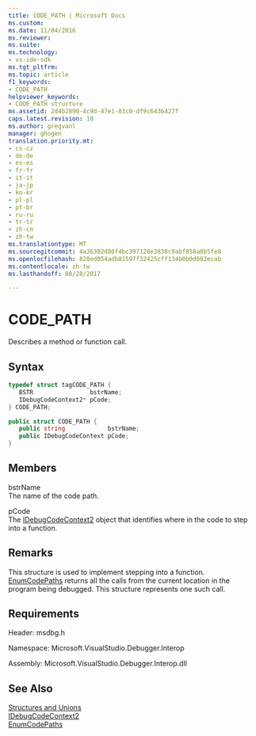 ```yaml
---
title: CODE_PATH | Microsoft Docs
ms.custom: 
ms.date: 11/04/2016
ms.reviewer: 
ms.suite: 
ms.technology:
- vs-ide-sdk
ms.tgt_pltfrm: 
ms.topic: article
f1_keywords:
- CODE_PATH
helpviewer_keywords:
- CODE_PATH structure
ms.assetid: 2d4b2890-4c9d-47e1-83c0-df9c6436427f
caps.latest.revision: 10
ms.author: gregvanl
manager: ghogen
translation.priority.mt:
- cs-cz
- de-de
- es-es
- fr-fr
- it-it
- ja-jp
- ko-kr
- pl-pl
- pt-br
- ru-ru
- tr-tr
- zh-cn
- zh-tw
ms.translationtype: MT
ms.sourcegitcommit: 4a36302d80f4bc397128e3838c9abf858a0b5fe8
ms.openlocfilehash: 828ed054adb81597f32425cff134b0b0d682ecab
ms.contentlocale: zh-tw
ms.lasthandoff: 08/28/2017

---
```

# <a name="codepath"></a>CODE_PATH
Describes a method or function call.  
  
## <a name="syntax"></a>Syntax  
  
```cpp  
typedef struct tagCODE_PATH {   
   BSTR                bstrName;  
   IDebugCodeContext2* pCode;  
} CODE_PATH;  
```  
  
```csharp  
public struct CODE_PATH {  
   public string            bstrName;  
   public IDebugCodeContext pCode;  
}  
```  
  
## <a name="members"></a>Members  
 bstrName  
 The name of the code path.  
  
 pCode  
 The [IDebugCodeContext2](../../../extensibility/debugger/reference/idebugcodecontext2.md) object that identifies where in the code to step into a function.  
  
## <a name="remarks"></a>Remarks  
 This structure is used to implement stepping into a function. [EnumCodePaths](../../../extensibility/debugger/reference/idebugprogram2-enumcodepaths.md) returns all the calls from the current location in the program being debugged. This structure represents one such call.  
  
## <a name="requirements"></a>Requirements  
 Header: msdbg.h  
  
 Namespace: Microsoft.VisualStudio.Debugger.Interop  
  
 Assembly: Microsoft.VisualStudio.Debugger.Interop.dll  
  
## <a name="see-also"></a>See Also  
 [Structures and Unions](../../../extensibility/debugger/reference/structures-and-unions.md)   
 [IDebugCodeContext2](../../../extensibility/debugger/reference/idebugcodecontext2.md)   
 [EnumCodePaths](../../../extensibility/debugger/reference/idebugprogram2-enumcodepaths.md)
